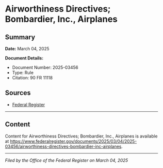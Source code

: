# Airworthiness Directives; Bombardier, Inc., Airplanes

## Summary

**Date:** March 04, 2025

**Document Details:**
- Document Number: 2025-03456
- Type: Rule
- Citation: 90 FR 11118

## Sources
- [Federal Register](https://www.federalregister.gov/documents/2025/03/04/2025-03456/airworthiness-directives-bombardier-inc-airplanes)

---

## Content

Content for Airworthiness Directives; Bombardier, Inc., Airplanes is available at https://www.federalregister.gov/documents/2025/03/04/2025-03456/airworthiness-directives-bombardier-inc-airplanes.

---

*Filed by the Office of the Federal Register on March 04, 2025*
